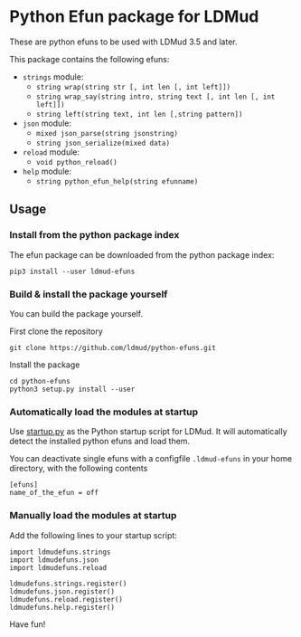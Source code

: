 # Python Efun package for LDMud

These are python efuns to be used with LDMud 3.5 and later.

This package contains the following efuns:
 * `strings` module:
    * `string wrap(string str [, int len [, int left]])`
    * `string wrap_say(string intro, string text [, int len [, int left]])`
    * `string left(string text, int len [,string pattern])`
 * `json` module:
    * `mixed json_parse(string jsonstring)`
    * `string json_serialize(mixed data)`
 * `reload` module:
    * `void python_reload()`
 * `help` module:
    * `string python_efun_help(string efunname)`

## Usage

### Install from the python package index

The efun package can be downloaded from the python package index:

```
pip3 install --user ldmud-efuns
```

### Build & install the package yourself

You can build the package yourself.

First clone the repository
```
git clone https://github.com/ldmud/python-efuns.git
```

Install the package
```
cd python-efuns
python3 setup.py install --user
```

### Automatically load the modules at startup

Use [startup.py](https://github.com/ldmud/python-efuns/blob/master/startup.py) as the Python startup script for LDMud.
It will automatically detect the installed python efuns and load them.

You can deactivate single efuns with a configfile `.ldmud-efuns`
in your home directory, with the following contents
```
[efuns]
name_of_the_efun = off
```

### Manually load the modules at startup

Add the following lines to your startup script:
```
import ldmudefuns.strings
import ldmudefuns.json
import ldmudefuns.reload

ldmudefuns.strings.register()
ldmudefuns.json.register()
ldmudefuns.reload.register()
ldmudefuns.help.register()
```

Have fun!
